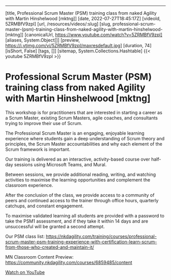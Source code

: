 ---
[title, Professional Scrum Master (PSM) training class from naked Agility with Martin Hinshelwood [mktng]] [date, 2022-07-27T18:45:17Z] [videoId, 5ZRMBfV9zpI] [url, /resources/videos/:slug] [slug, professional-scrum-master-(psm)-training-class-from-naked-agility-with-martin-hinshelwood-[mktng]] [canonicalUrl, https://www.youtube.com/watch?v=5ZRMBfV9zpI] [aliases, System.Object[]] [preview, https://i.ytimg.com/vi/5ZRMBfV9zpI/maxresdefault.jpg] [duration, 74] [isShort, False] [tags, []] [sitemap, System.Collections.Hashtable]
{{< youtube 5ZRMBfV9zpI >}}

# Professional Scrum Master (PSM) training class from naked Agility with Martin Hinshelwood [mktng]

This workshop is for practitioners that are interested in starting a career as a Scrum Master, existing Scrum Masters, agile coaches, and consultants trying to improve their use of Scrum.

The Professional Scrum Master is an engaging, enjoyable learning experience where students gain a deep understanding of Scrum theory and principles, the Scrum Master accountabilities and why each element of the Scrum framework is important.

Our training is delivered as an interactive, activity-based course over half-day sessions using Microsoft Teams, and Mural.

Between sessions, we provide additional reading, writing, and watching activities to maximise the learning opportunities and complement the classroom experience.

After the conclusion of the class, we provide access to a community of peers and continued access to the trainer through office hours, quarterly catchups, and constant engagement.

To maximise validated learning all students are provided with a password to take the PSM1 assessment, and if they take it within 14 days and are unsuccessful will be granted a second attempt.

Our PSM class list: https://nkdagility.com/training/courses/professional-scrum-master-psm-training-experience-with-certification-learn-scrum-from-those-who-created-and-maintain-it/

MN Classroom Content Preview: https://community.nkdagility.com/courses/6859485/content

[Watch on YouTube](https://www.youtube.com/watch?v=5ZRMBfV9zpI)
